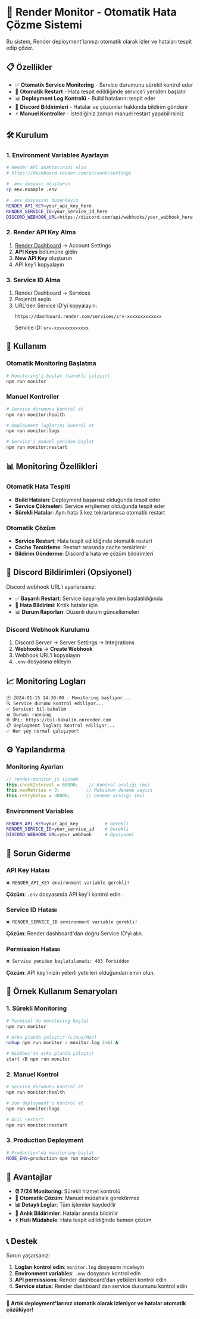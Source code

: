 # 🚀 Render Monitor - Otomatik Hata Çözme Sistemi

Bu sistem, Render deployment'larınızı otomatik olarak izler ve hataları tespit edip çözer.

## 📋 Özellikler

- ✅ **Otomatik Service Monitoring** - Service durumunu sürekli kontrol eder
- 🔄 **Otomatik Restart** - Hata tespit edildiğinde service'i yeniden başlatır
- 📊 **Deployment Log Kontrolü** - Build hatalarını tespit eder
- 🔔 **Discord Bildirimleri** - Hatalar ve çözümler hakkında bildirim gönderir
- ⚡ **Manuel Kontroller** - İstediğiniz zaman manuel restart yapabilirsiniz

## 🛠️ Kurulum

### 1. Environment Variables Ayarlayın

```bash
# Render API anahtarınızı alın
# https://dashboard.render.com/account/settings

# .env dosyası oluşturun
cp env.example .env

# .env dosyasını düzenleyin
RENDER_API_KEY=your_api_key_here
RENDER_SERVICE_ID=your_service_id_here
DISCORD_WEBHOOK_URL=https://discord.com/api/webhooks/your_webhook_here
```

### 2. Render API Key Alma

1. [Render Dashboard](https://dashboard.render.com/) → Account Settings
2. **API Keys** bölümüne gidin
3. **New API Key** oluşturun
4. API key'i kopyalayın

### 3. Service ID Alma

1. Render Dashboard → Services
2. Projenizi seçin
3. URL'den Service ID'yi kopyalayın:
   ```
   https://dashboard.render.com/services/srv-xxxxxxxxxxxxx
   ```
   Service ID: `srv-xxxxxxxxxxxxx`

## 🚀 Kullanım

### Otomatik Monitoring Başlatma

```bash
# Monitoring'i başlat (sürekli çalışır)
npm run monitor
```

### Manuel Kontroller

```bash
# Service durumunu kontrol et
npm run monitor:health

# Deployment loglarını kontrol et
npm run monitor:logs

# Service'i manuel yeniden başlat
npm run monitor:restart
```

## 📊 Monitoring Özellikleri

### Otomatik Hata Tespiti

- **Build Hataları**: Deployment başarısız olduğunda tespit eder
- **Service Çökmeleri**: Service erişilemez olduğunda tespit eder
- **Sürekli Hatalar**: Aynı hata 3 kez tekrarlanırsa otomatik restart

### Otomatik Çözüm

- **Service Restart**: Hata tespit edildiğinde otomatik restart
- **Cache Temizleme**: Restart sırasında cache temizlenir
- **Bildirim Gönderme**: Discord'a hata ve çözüm bildirimleri

## 🔔 Discord Bildirimleri (Opsiyonel)

Discord webhook URL'i ayarlarsanız:

- ✅ **Başarılı Restart**: Service başarıyla yeniden başlatıldığında
- 🚨 **Hata Bildirimi**: Kritik hatalar için
- 📊 **Durum Raporları**: Düzenli durum güncellemeleri

### Discord Webhook Kurulumu

1. Discord Server → Server Settings → Integrations
2. **Webhooks** → **Create Webhook**
3. Webhook URL'i kopyalayın
4. `.env` dosyasına ekleyin

## 📈 Monitoring Logları

```bash
🕐 2024-01-15 14:30:00 - Monitoring başlıyor...
🔍 Service durumu kontrol ediliyor...
✅ Service: bil-bakalim
📊 Durum: running
🌐 URL: https://bil-bakalim.onrender.com
📋 Deployment logları kontrol ediliyor...
✅ Her şey normal çalışıyor!
```

## ⚙️ Yapılandırma

### Monitoring Ayarları

```javascript
// render-monitor.js içinde
this.checkInterval = 60000;    // Kontrol aralığı (ms)
this.maxRetries = 3;          // Maksimum deneme sayısı
this.retryDelay = 30000;      // Deneme aralığı (ms)
```

### Environment Variables

```bash
RENDER_API_KEY=your_api_key          # Gerekli
RENDER_SERVICE_ID=your_service_id    # Gerekli
DISCORD_WEBHOOK_URL=your_webhook     # Opsiyonel
```

## 🚨 Sorun Giderme

### API Key Hatası

```bash
❌ RENDER_API_KEY environment variable gerekli!
```

**Çözüm**: `.env` dosyasında API key'i kontrol edin.

### Service ID Hatası

```bash
❌ RENDER_SERVICE_ID environment variable gerekli!
```

**Çözüm**: Render dashboard'dan doğru Service ID'yi alın.

### Permission Hatası

```bash
❌ Service yeniden başlatılamadı: 403 Forbidden
```

**Çözüm**: API key'inizin yeterli yetkileri olduğundan emin olun.

## 📝 Örnek Kullanım Senaryoları

### 1. Sürekli Monitoring

```bash
# Terminal'de monitoring başlat
npm run monitor

# Arka planda çalıştır (Linux/Mac)
nohup npm run monitor > monitor.log 2>&1 &

# Windows'ta arka planda çalıştır
start /B npm run monitor
```

### 2. Manuel Kontrol

```bash
# Service durumunu kontrol et
npm run monitor:health

# Son deployment'ı kontrol et
npm run monitor:logs

# Acil restart
npm run monitor:restart
```

### 3. Production Deployment

```bash
# Production'da monitoring başlat
NODE_ENV=production npm run monitor
```

## 🎯 Avantajlar

- **⏰ 7/24 Monitoring**: Sürekli hizmet kontrolü
- **🔄 Otomatik Çözüm**: Manuel müdahale gerektirmez
- **📊 Detaylı Loglar**: Tüm işlemler kaydedilir
- **🔔 Anlık Bildirimler**: Hatalar anında bildirilir
- **⚡ Hızlı Müdahale**: Hata tespit edildiğinde hemen çözüm

## 📞 Destek

Sorun yaşarsanız:

1. **Logları kontrol edin**: `monitor.log` dosyasını inceleyin
2. **Environment variables**: `.env` dosyasını kontrol edin
3. **API permissions**: Render dashboard'dan yetkileri kontrol edin
4. **Service status**: Render dashboard'dan service durumunu kontrol edin

---

**🎉 Artık deployment'larınız otomatik olarak izleniyor ve hatalar otomatik çözülüyor!**

